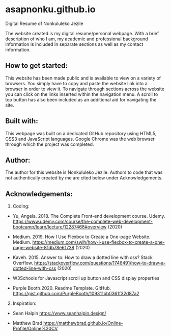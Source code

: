 # asapnonku.github.io
Digital Resume of Nonkululeko Jezile

The website created is my digital resume/personal webpage. With a brief description of who I am, my academic and professional background information is included in separate sections as well as my contact information.

## How to get started:  
This website has been made public and is available to view on a variety of browsers. You simply have to copy and paste the website link into a browser in order to view it. To navigate through sections across the website you can click on the links inserted within the navigation menu. A scroll to top button has also been included as an additional aid for navigating the site.

## Built with: 
This webpage was built on a dedicated GitHub repository using HTML5, CSS3 and JavaScript languages. Google Chrome was the web browser through which the project was completed.

## Author: 
The author for this website is Nonkululeko Jezile. Authors to code that was not authentically created by me are cited below under Acknowledgements. 

## Acknowledgements: 
1. Coding: 

- Yu, Angela. 2018. The Complete Front-end development course. Udemy. https://www.udemy.com/course/the-complete-web-development-bootcamp/learn/lecture/12287468#overview (2020)

- Medium. 2019. How I Use Flexbox to Create a One-page Website. Medium. https://medium.com/swlh/how-i-use-flexbox-to-create-a-one-page-website-81db78e61738 (2020) 

- Kaveh. 2015. Answer to: How to draw a dotted line with css? Stack Overflow. https://stackoverflow.com/questions/1746491/how-to-draw-a-dotted-line-with-css (2020)

- W3Schools for Javascript scroll up button and CSS display properties

- Purple Booth.2020. Readme Template. GitHub. https://gist.github.com/PurpleBooth/109311bb0361f32d87a2

2. Inspiration: 


- Sean Halpin https://www.seanhalpin.design/ 

- Matthew Brad https://matthewbrad.github.io/Online-Profile/Online%20CV



